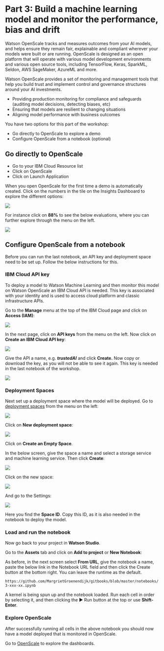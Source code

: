 # Part 3: Build a machine learning model and monitor the performance, bias and drift

Watson OpenScale tracks and measures outcomes from your AI models, and helps ensure they remain fair, explainable and compliant wherever your models were built or are running. OpenScale is designed as an open platform that will operate with various model development environments and various open source tools, including TensorFlow, Keras, SparkML, Seldon, AWS SageMaker, AzureML and more.

Watson OpenScale provides a set of monitoring and management tools that help you build trust and implement control and governance structures around your AI investments.

* Providing production monitoring for compliance and safeguards \(auditing model decisions, detecting biases, etc\)
* Ensuring that models are resilient to changing situations
* Aligning model performance with business outcomes 

You have two options for this part of the workshop:

* Go directly to OpenScale to explore a demo 
* Configure OpenScale from a notebook \(optional\)

## Go directly to OpenScale

* Go to your IBM Cloud Resource list
* Click on OpenScale
* Click on Launch Application

When you open OpenScale for the first time a demo is automatically created. Click on the numbers in the tile on the Insights Dashboard to explore the different options:

![](.gitbook/assets/screenshot-2020-09-03-at-19.13.27.png)

For instance click on **88%** to see the below evaluations, where you can further explore through the menu on the left. 

![](.gitbook/assets/screenshot-2020-09-03-at-19.15.18.png)

## Configure OpenScale from a notebook 

Before you can run the last notebook, an API key and deployment space need to be set up. Follow the below instructions for this.

### IBM Cloud API key

To deploy a model to Watson Machine Learning and then monitor this model on Watson OpenScale an IBM Cloud API is needed. This key is associated with your identity and is used to access cloud platform and classic infrastructure APIs.

Go to the **Manage** menu at the top of the IBM Cloud page and click on **Access \(IAM\)**:

![](.gitbook/assets/screenshot-2020-09-03-at-16.45.43.png)

In the next page, click on **API keys** from the menu on the left. Now click on **Create an IBM Cloud API key**:

![](.gitbook/assets/screenshot-2020-09-03-at-14.14.16%20%281%29.png)

Give the API a name, e.g. _**trustedAI**_ and click **Create.** Now copy or download the key, as you will not be able to see it again. This key is needed in the last notebook of the workshop.

![](.gitbook/assets/screenshot-2020-09-03-at-14.14.38.png)

### Deployment Spaces

Next set up a deployment space where the model will be deployed. Go to [deployment spaces](https://dataplatform.cloud.ibm.com/ml-runtime/spaces?context=cpdaas) from the menu on the left:

![](.gitbook/assets/screenshot-2020-09-03-at-16.56.15.png)

Click on **New deployment space**:

![](.gitbook/assets/screenshot-2020-09-03-at-14.38.58.png)

Click on **Create an Empty Space**. 

In the below screen, give the space a name and select a storage service and machine learning service. Then click **Create**:

![](.gitbook/assets/screenshot-2020-09-03-at-14.39.30.png)

Click on the new space:

![](.gitbook/assets/screenshot-2020-09-03-at-17.15.29.png)

And go to the Settings:

![](.gitbook/assets/screenshot-2020-09-03-at-17.16.42.png)

Here you find the **Space ID**. Copy this ID, as it is also needed in the notebook to deploy the model. 

### Load and run the notebook

Now go back to your project in **Watson Studio**.

Go to the **Assets** tab and click on **Add to project** or **New Notebook**:

As before, in the next screen select **From URL**, give the notebook a name, paste the below link in the Notebook URL field and then click the Create button at the bottom right. You can leave the runtime as the default. 

`https://github.com/MargrietGroenendijk/gitbooks/blob/master/notebooks/3-xxx-xx.ipynb`

A kernel is being spun up and the notebook loaded. Run each cell in order by selecting it, and then clicking the ▶︎ Run button at the top or use **Shift-Enter**. 

### Explore OpenScale

After successfully running all cells in the above notebook you should now have a model deployed that is monitored in OpenScale. 

Go to [OpenScale](https://aiopenscale.cloud.ibm.com/) to explore the dashboards. 



